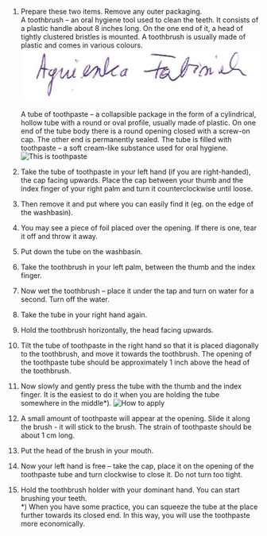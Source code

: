 1. Prepare these two items. Remove any outer packaging.  
    A toothbrush – an oral hygiene tool used to clean the teeth. It consists of a plastic handle about 8 inches long. On the one end of it, a head of tightly clustered bristles is mounted. A toothbrush is usually made of plastic and comes in various colours.    ![This is a tootbrush](./Obraz1.png) 

    A tube of toothpaste – a collapsible package in the form of a cylindrical, hollow tube with a round or oval profile, usually made of plastic. On one end of the tube body there is a round opening closed with a screw-on cap. The other end is permanently sealed.
    The tube is filled with toothpaste – a soft cream-like substance used for oral hygiene.  
![This is toothpaste](./Obraz2.jpg) 
2.	Take the tube of toothpaste in your left hand (if you are right-handed), the cap facing upwards. Place the cap between your thumb and the index finger of your right palm and turn it counterclockwise until loose.   
3. Then remove it and put where you can easily find it (eg. on the edge of the washbasin).
4. You may see a piece of foil placed over the opening. If there is one, tear it off and throw it away.
5. Put down the tube on the washbasin.
6. Take the toothbrush in your left palm, between the thumb and the index finger.
7. Now wet the toothbrush – place it under the tap and turn on water for a second. Turn off the water.
8. Take the tube in your right hand again.
9. Hold the toothbrush horizontally, the head facing upwards.
10. Tilt the tube of toothpaste in the right hand so that it is placed diagonally to the toothbrush, and move it towards the toothbrush. The opening of the toothpaste tube should be approximately 1 inch above the head of the toothbrush. 
11. Now slowly and gently press the tube with the thumb and the index finger. It is the easiest to do it when you are holding the tube somewhere in the middle*).  ![How to apply](./Obraz3.png) 
12. A small amount of toothpaste will appear at the opening. Slide it along the brush - it will stick to the brush. The strain of toothpaste should be about 1 cm long.
13. Put the head of the brush in your mouth.
14. Now your left hand is free – take the cap, place it on the opening of the toothpaste tube and turn clockwise to close it. Do not turn too tight.
15. Hold the toothbrush holder with your dominant hand. You can start brushing your teeth.  
    *) When you have some practice, you can squeeze the tube at the place further towards its closed end. In this way, you will use the toothpaste more economically.

